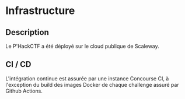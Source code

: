 # Infrastructure
## Description

Le P'HackCTF a été déployé sur le cloud publique de Scaleway.

## CI / CD

L'intégration continue est assurée par une instance Concourse CI, à l'exception du build des images Docker de chaque challenge assuré par Github Actions.
